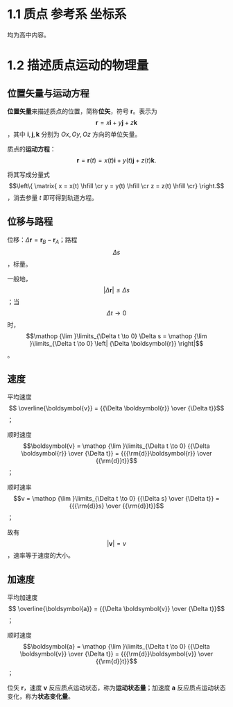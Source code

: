 # 1.1 质点 参考系 坐标系

均为高中内容。

# 1.2 描述质点运动的物理量

## 位置矢量与运动方程

**位置矢量**来描述质点的位置，简称**位矢**，符号 $\boldsymbol{r}$。表示为 $$\boldsymbol{r} = x\boldsymbol{i} + y\boldsymbol{j} + z\boldsymbol{k}$$，其中 $\boldsymbol{i},\boldsymbol{j},\boldsymbol{k}$ 分别为 $Ox,Oy,Oz$ 方向的单位矢量。

质点的**运动方程**：$$\boldsymbol{r} = \boldsymbol{r}(t) = x(t)\boldsymbol{i} + y(t)\boldsymbol{j} + z(t)\boldsymbol{k}.$$

将其写成分量式 $$\left\{ \matrix{
  x = x(t) \hfill \cr 
  y = y(t) \hfill \cr 
  z = z(t) \hfill \cr}  \right.$$，消去参量 $t$ 即可得到轨道方程。

## 位移与路程

位移：$\Delta \boldsymbol{r}=\boldsymbol{r}_B-\boldsymbol{r}_A$；路程 $$\Delta s$$，标量。

一般地，$$\left| {\Delta \boldsymbol{r}} \right| \le \Delta s$$；当 $$\Delta t \to 0$$ 时，$$\mathop {\lim }\limits_{\Delta t \to 0} \Delta s = \mathop {\lim }\limits_{\Delta t \to 0} \left| {\Delta \boldsymbol{r}} \right|$$。

## 速度

平均速度 $$ \overline{\boldsymbol{v}}  = {{\Delta \boldsymbol{r}} \over {\Delta t}}$$；

顺时速度 $$\boldsymbol{v} = \mathop {\lim }\limits_{\Delta t \to 0} {{\Delta \boldsymbol{r}} \over {\Delta t}} = {{{\rm{d}}\boldsymbol{r}} \over {{\rm{d}}t}}$$；

顺时速率 $$v = \mathop {\lim }\limits_{\Delta t \to 0} {{\Delta s} \over {\Delta t}} = {{{\rm{d}}s} \over {{\rm{d}}t}}$$；

故有 $$\left| {\boldsymbol{v}} \right| = v$$，速率等于速度的大小。

## 加速度

平均加速度 $$ \overline{\boldsymbol{a}}  = {{\Delta \boldsymbol{v}} \over {\Delta t}}$$；

顺时速度 $$\boldsymbol{a} = \mathop {\lim }\limits_{\Delta t \to 0} {{\Delta \boldsymbol{v}} \over {\Delta t}} = {{{\rm{d}}\boldsymbol{v}} \over {{\rm{d}}t}}$$；

位矢 $\boldsymbol{r}$，速度 $\boldsymbol{v}$ 反应质点运动状态，称为**运动状态量**；加速度 $\boldsymbol{a}$ 反应质点运动状态变化，称为**状态变化量**。

